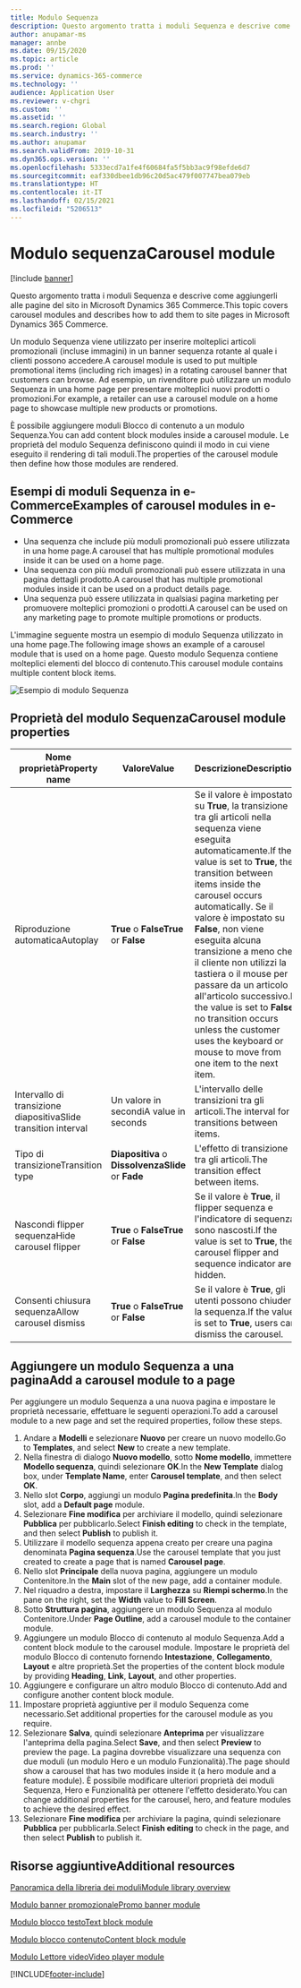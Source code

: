 ```yaml
---
title: Modulo Sequenza
description: Questo argomento tratta i moduli Sequenza e descrive come aggiungerli alle pagine del sito in Microsoft Dynamics 365 Commerce.
author: anupamar-ms
manager: annbe
ms.date: 09/15/2020
ms.topic: article
ms.prod: ''
ms.service: dynamics-365-commerce
ms.technology: ''
audience: Application User
ms.reviewer: v-chgri
ms.custom: ''
ms.assetid: ''
ms.search.region: Global
ms.search.industry: ''
ms.author: anupamar
ms.search.validFrom: 2019-10-31
ms.dyn365.ops.version: ''
ms.openlocfilehash: 5333ecd7a1fe4f60684fa5f5bb3ac9f98efde6d7
ms.sourcegitcommit: eaf330dbee1db96c20d5ac479f007747bea079eb
ms.translationtype: HT
ms.contentlocale: it-IT
ms.lasthandoff: 02/15/2021
ms.locfileid: "5206513"
---
```

# <a name="carousel-module"></a><span data-ttu-id="ee447-103">Modulo sequenza</span><span class="sxs-lookup"><span data-stu-id="ee447-103">Carousel module</span></span>

[!include [banner](includes/banner.md)]

<span data-ttu-id="ee447-104">Questo argomento tratta i moduli Sequenza e descrive come aggiungerli alle pagine del sito in Microsoft Dynamics 365 Commerce.</span><span class="sxs-lookup"><span data-stu-id="ee447-104">This topic covers carousel modules and describes how to add them to site pages in Microsoft Dynamics 365 Commerce.</span></span>

<span data-ttu-id="ee447-105">Un modulo Sequenza viene utilizzato per inserire molteplici articoli promozionali (incluse immagini) in un banner sequenza rotante al quale i clienti possono accedere.</span><span class="sxs-lookup"><span data-stu-id="ee447-105">A carousel module is used to put multiple promotional items (including rich images) in a rotating carousel banner that customers can browse.</span></span> <span data-ttu-id="ee447-106">Ad esempio, un rivenditore può utilizzare un modulo Sequenza in una home page per presentare molteplici nuovi prodotti o promozioni.</span><span class="sxs-lookup"><span data-stu-id="ee447-106">For example, a retailer can use a carousel module on a home page to showcase multiple new products or promotions.</span></span>

<span data-ttu-id="ee447-107">È possibile aggiungere moduli Blocco di contenuto a un modulo Sequenza.</span><span class="sxs-lookup"><span data-stu-id="ee447-107">You can add content block modules inside a carousel module.</span></span> <span data-ttu-id="ee447-108">Le proprietà del modulo Sequenza definiscono quindi il modo in cui viene eseguito il rendering di tali moduli.</span><span class="sxs-lookup"><span data-stu-id="ee447-108">The properties of the carousel module then define how those modules are rendered.</span></span>

## <a name="examples-of-carousel-modules-in-e-commerce"></a><span data-ttu-id="ee447-109">Esempi di moduli Sequenza in e-Commerce</span><span class="sxs-lookup"><span data-stu-id="ee447-109">Examples of carousel modules in e-Commerce</span></span>

- <span data-ttu-id="ee447-110">Una sequenza che include più moduli promozionali può essere utilizzata in una home page.</span><span class="sxs-lookup"><span data-stu-id="ee447-110">A carousel that has multiple promotional modules inside it can be used on a home page.</span></span>
- <span data-ttu-id="ee447-111">Una sequenza con più moduli promozionali può essere utilizzata in una pagina dettagli prodotto.</span><span class="sxs-lookup"><span data-stu-id="ee447-111">A carousel that has multiple promotional modules inside it can be used on a product details page.</span></span>
- <span data-ttu-id="ee447-112">Una sequenza può essere utilizzata in qualsiasi pagina marketing per promuovere molteplici promozioni o prodotti.</span><span class="sxs-lookup"><span data-stu-id="ee447-112">A carousel can be used on any marketing page to promote multiple promotions or products.</span></span>

<span data-ttu-id="ee447-113">L'immagine seguente mostra un esempio di modulo Sequenza utilizzato in una home page.</span><span class="sxs-lookup"><span data-stu-id="ee447-113">The following image shows an example of a carousel module that is used on a home page.</span></span> <span data-ttu-id="ee447-114">Questo modulo Sequenza contiene molteplici elementi del blocco di contenuto.</span><span class="sxs-lookup"><span data-stu-id="ee447-114">This carousel module contains multiple content block items.</span></span>

![Esempio di modulo Sequenza](./media/Hero.PNG)

## <a name="carousel-module-properties"></a><span data-ttu-id="ee447-116">Proprietà del modulo Sequenza</span><span class="sxs-lookup"><span data-stu-id="ee447-116">Carousel module properties</span></span>

| <span data-ttu-id="ee447-117">Nome proprietà</span><span class="sxs-lookup"><span data-stu-id="ee447-117">Property name</span></span>             | <span data-ttu-id="ee447-118">Valore</span><span class="sxs-lookup"><span data-stu-id="ee447-118">Value</span></span>                 | <span data-ttu-id="ee447-119">Descrizione</span><span class="sxs-lookup"><span data-stu-id="ee447-119">Description</span></span> |
|---------------------------|-----------------------|-------------|
| <span data-ttu-id="ee447-120">Riproduzione automatica</span><span class="sxs-lookup"><span data-stu-id="ee447-120">Autoplay</span></span>                  | <span data-ttu-id="ee447-121">**True** o **False**</span><span class="sxs-lookup"><span data-stu-id="ee447-121">**True** or **False**</span></span> | <span data-ttu-id="ee447-122">Se il valore è impostato su **True**, la transizione tra gli articoli nella sequenza viene eseguita automaticamente.</span><span class="sxs-lookup"><span data-stu-id="ee447-122">If the value is set to **True**, the transition between items inside the carousel occurs automatically.</span></span> <span data-ttu-id="ee447-123">Se il valore è impostato su **False**, non viene eseguita alcuna transizione a meno che il cliente non utilizzi la tastiera o il mouse per passare da un articolo all'articolo successivo.</span><span class="sxs-lookup"><span data-stu-id="ee447-123">If the value is set to **False**, no transition occurs unless the customer uses the keyboard or mouse to move from one item to the next item.</span></span> |
| <span data-ttu-id="ee447-124">Intervallo di transizione diapositiva</span><span class="sxs-lookup"><span data-stu-id="ee447-124">Slide transition interval</span></span> | <span data-ttu-id="ee447-125">Un valore in secondi</span><span class="sxs-lookup"><span data-stu-id="ee447-125">A value in seconds</span></span>    | <span data-ttu-id="ee447-126">L'intervallo delle transizioni tra gli articoli.</span><span class="sxs-lookup"><span data-stu-id="ee447-126">The interval for transitions between items.</span></span> |
| <span data-ttu-id="ee447-127">Tipo di transizione</span><span class="sxs-lookup"><span data-stu-id="ee447-127">Transition type</span></span>           | <span data-ttu-id="ee447-128">**Diapositiva** o **Dissolvenza**</span><span class="sxs-lookup"><span data-stu-id="ee447-128">**Slide** or **Fade**</span></span> | <span data-ttu-id="ee447-129">L'effetto di transizione tra gli articoli.</span><span class="sxs-lookup"><span data-stu-id="ee447-129">The transition effect between items.</span></span> |
| <span data-ttu-id="ee447-130">Nascondi flipper sequenza</span><span class="sxs-lookup"><span data-stu-id="ee447-130">Hide carousel flipper</span></span>     | <span data-ttu-id="ee447-131">**True** o **False**</span><span class="sxs-lookup"><span data-stu-id="ee447-131">**True** or **False**</span></span> | <span data-ttu-id="ee447-132">Se il valore è **True**, il flipper sequenza e l'indicatore di sequenza sono nascosti.</span><span class="sxs-lookup"><span data-stu-id="ee447-132">If the value is set to **True**, the carousel flipper and sequence indicator are hidden.</span></span> |
| <span data-ttu-id="ee447-133">Consenti chiusura sequenza</span><span class="sxs-lookup"><span data-stu-id="ee447-133">Allow carousel dismiss</span></span>    | <span data-ttu-id="ee447-134">**True** o **False**</span><span class="sxs-lookup"><span data-stu-id="ee447-134">**True** or **False**</span></span> | <span data-ttu-id="ee447-135">Se il valore è **True**, gli utenti possono chiudere la sequenza.</span><span class="sxs-lookup"><span data-stu-id="ee447-135">If the value is set to **True**, users can dismiss the carousel.</span></span> |

## <a name="add-a-carousel-module-to-a-page"></a><span data-ttu-id="ee447-136">Aggiungere un modulo Sequenza a una pagina</span><span class="sxs-lookup"><span data-stu-id="ee447-136">Add a carousel module to a page</span></span>

<span data-ttu-id="ee447-137">Per aggiungere un modulo Sequenza a una nuova pagina e impostare le proprietà necessarie, effettuare le seguenti operazioni.</span><span class="sxs-lookup"><span data-stu-id="ee447-137">To add a carousel module to a new page and set the required properties, follow these steps.</span></span>

1. <span data-ttu-id="ee447-138">Andare a **Modelli** e selezionare **Nuovo** per creare un nuovo modello.</span><span class="sxs-lookup"><span data-stu-id="ee447-138">Go to **Templates**, and select **New** to create a new template.</span></span>
1. <span data-ttu-id="ee447-139">Nella finestra di dialogo **Nuovo modello**, sotto **Nome modello**, immettere **Modello sequenza**, quindi selezionare **OK**.</span><span class="sxs-lookup"><span data-stu-id="ee447-139">In the **New Template** dialog box, under **Template Name**, enter **Carousel template**, and then select **OK**.</span></span>
1. <span data-ttu-id="ee447-140">Nello slot **Corpo**, aggiungi un modulo **Pagina predefinita**.</span><span class="sxs-lookup"><span data-stu-id="ee447-140">In the **Body** slot, add a **Default page** module.</span></span>
1. <span data-ttu-id="ee447-141">Selezionare **Fine modifica** per archiviare il modello, quindi selezionare **Pubblica** per pubblicarlo.</span><span class="sxs-lookup"><span data-stu-id="ee447-141">Select **Finish editing** to check in the template, and then select **Publish** to publish it.</span></span>  
1. <span data-ttu-id="ee447-142">Utilizzare il modello sequenza appena creato per creare una pagina denominata **Pagina sequenza**.</span><span class="sxs-lookup"><span data-stu-id="ee447-142">Use the carousel template that you just created to create a page that is named **Carousel page**.</span></span>
1. <span data-ttu-id="ee447-143">Nello slot **Principale** della nuova pagina, aggiungere un modulo Contenitore.</span><span class="sxs-lookup"><span data-stu-id="ee447-143">In the **Main** slot of the new page, add a container module.</span></span> 
1. <span data-ttu-id="ee447-144">Nel riquadro a destra, impostare il **Larghezza** su **Riempi schermo**.</span><span class="sxs-lookup"><span data-stu-id="ee447-144">In the pane on the right, set the **Width** value to **Fill Screen**.</span></span>
1. <span data-ttu-id="ee447-145">Sotto **Struttura pagina**, aggiungere un modulo Sequenza al modulo Contenitore.</span><span class="sxs-lookup"><span data-stu-id="ee447-145">Under **Page Outline**, add a carousel module to the container module.</span></span>
1. <span data-ttu-id="ee447-146">Aggiungere un modulo Blocco di contenuto al modulo Sequenza.</span><span class="sxs-lookup"><span data-stu-id="ee447-146">Add a content block module to the carousel module.</span></span> <span data-ttu-id="ee447-147">Impostare le proprietà del modulo Blocco di contenuto fornendo **Intestazione**, **Collegamento**, **Layout** e altre proprietà.</span><span class="sxs-lookup"><span data-stu-id="ee447-147">Set the properties of the content block module by providing **Heading**, **Link**, **Layout**, and other properties.</span></span>
1. <span data-ttu-id="ee447-148">Aggiungere e configurare un altro modulo Blocco di contenuto.</span><span class="sxs-lookup"><span data-stu-id="ee447-148">Add and configure another content block module.</span></span>
1. <span data-ttu-id="ee447-149">Impostare proprietà aggiuntive per il modulo Sequenza come necessario.</span><span class="sxs-lookup"><span data-stu-id="ee447-149">Set additional properties for the carousel module as you require.</span></span>
1. <span data-ttu-id="ee447-150">Selezionare **Salva**, quindi selezionare **Anteprima** per visualizzare l'anteprima della pagina.</span><span class="sxs-lookup"><span data-stu-id="ee447-150">Select **Save**, and then select **Preview** to preview the page.</span></span> <span data-ttu-id="ee447-151">La pagina dovrebbe visualizzare una sequenza con due moduli (un modulo Hero e un modulo Funzionalità).</span><span class="sxs-lookup"><span data-stu-id="ee447-151">The page should show a carousel that has two modules inside it (a hero module and a feature module).</span></span> <span data-ttu-id="ee447-152">È possibile modificare ulteriori proprietà dei moduli Sequenza, Hero e Funzionalità per ottenere l'effetto desiderato.</span><span class="sxs-lookup"><span data-stu-id="ee447-152">You can change additional properties for the carousel, hero, and feature modules to achieve the desired effect.</span></span>
1. <span data-ttu-id="ee447-153">Selezionare **Fine modifica** per archiviare la pagina, quindi selezionare **Pubblica** per pubblicarla.</span><span class="sxs-lookup"><span data-stu-id="ee447-153">Select **Finish editing** to check in the page, and then select **Publish** to publish it.</span></span>

## <a name="additional-resources"></a><span data-ttu-id="ee447-154">Risorse aggiuntive</span><span class="sxs-lookup"><span data-stu-id="ee447-154">Additional resources</span></span>

[<span data-ttu-id="ee447-155">Panoramica della libreria dei moduli</span><span class="sxs-lookup"><span data-stu-id="ee447-155">Module library overview</span></span>](starter-kit-overview.md)

[<span data-ttu-id="ee447-156">Modulo banner promozionale</span><span class="sxs-lookup"><span data-stu-id="ee447-156">Promo banner module</span></span>](add-alert.md)

[<span data-ttu-id="ee447-157">Modulo blocco testo</span><span class="sxs-lookup"><span data-stu-id="ee447-157">Text block module</span></span>](add-content-rich-block.md)

[<span data-ttu-id="ee447-158">Modulo blocco contenuto</span><span class="sxs-lookup"><span data-stu-id="ee447-158">Content block module</span></span>](add-hero-module.md)

[<span data-ttu-id="ee447-159">Modulo Lettore video</span><span class="sxs-lookup"><span data-stu-id="ee447-159">Video player module</span></span>](add-video-player.md)


[!INCLUDE[footer-include](../includes/footer-banner.md)]